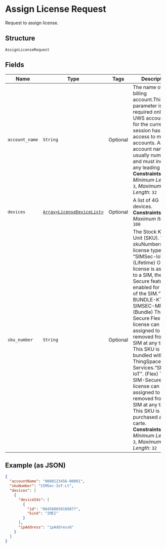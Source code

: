 
# Assign License Request

Request to assign license.

## Structure

`AssignLicenseRequest`

## Fields

| Name | Type | Tags | Description |
|  --- | --- | --- | --- |
| `account_name` | `String` | Optional | The name of a billing account.This parameter is required only if the UWS account used for the current API session has access to multiple accounts. An account name is usually numeric, and must include any leading zeros.<br>**Constraints**: *Minimum Length*: `3`, *Maximum Length*: `32` |
| `devices` | [`Array<LicenseDeviceList>`](../../doc/models/license-device-list.md) | Optional | A list of 4G devices.<br>**Constraints**: *Maximum Items*: `100` |
| `sku_number` | `String` | Optional | The Stock Keeping Unit (SKU). Valid skuNumbers for license types: “SIMSec-IoT-Lt”. (Lifetime) Once a license is assigned to a SIM, the SIM-Secure feature is enabled for the life of the SIM.“TS-BUNDLE-KTO-SIMSEC-MRC”. (Bundle) The SIM-Secure Flex license can be assigned to or removed from a SIM at any time. This SKU is bundled with other ThingSpace Services.“SIMSec-IoT”. (Flex) The SIM-Secure Flex license can be assigned to or removed from a SIM at any time. This SKU is purchased a la carte.<br>**Constraints**: *Minimum Length*: `3`, *Maximum Length*: `32` |

## Example (as JSON)

```json
{
  "accountName": "0000123456-00001",
  "skuNumber": "SIMSec-IoT-Lt",
  "devices": [
    {
      "deviceIds": [
        {
          "id": "864508030109877",
          "kind": "IMEI"
        }
      ],
      "ipAddress": "ipAddress6"
    }
  ]
}
```

